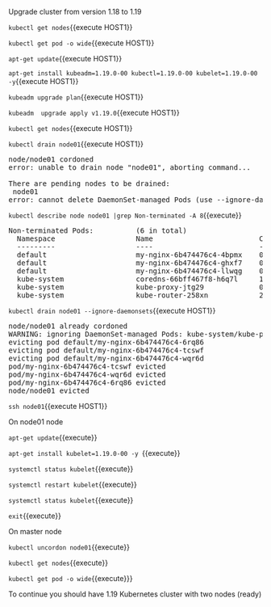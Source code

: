 Upgrade cluster from version 1.18 to 1.19


`kubectl get nodes`{{execute HOST1}}

`kubectl get pod -o wide`{{execute HOST1}}


`apt-get update`{{execute HOST1}}

`apt-get install kubeadm=1.19.0-00 kubectl=1.19.0-00 kubelet=1.19.0-00 -y`{{execute HOST1}}


`kubeadm upgrade plan`{{execute HOST1}}

`kubeadm  upgrade apply v1.19.0`{{execute HOST1}}

`kubectl get nodes`{{execute HOST1}}

`kubectl drain node01`{{execute HOST1}}

<pre>
node/node01 cordoned
error: unable to drain node "node01", aborting command...

There are pending nodes to be drained:
 node01
error: cannot delete DaemonSet-managed Pods (use --ignore-daemonsets to ignore): kube-system/kube-proxy-chm2m, kube-system/kube-router-ssqcq
</pre>

`kubectl describe node node01 |grep Non-terminated -A 8`{{execute}}

<pre>
Non-terminated Pods:          (6 in total)
  Namespace                   Name                         CPU Requests  CPU Limits  Memory Requests  Memory Limits  AGE
  ---------                   ----                         ------------  ----------  ---------------  -------------  ---
  default                     my-nginx-6b474476c4-4bpmx    0 (0%)        0 (0%)      0 (0%)           0 (0%)         4m36s
  default                     my-nginx-6b474476c4-ghxf7    0 (0%)        0 (0%)      0 (0%)           0 (0%)         4m36s
  default                     my-nginx-6b474476c4-llwqg    0 (0%)        0 (0%)      0 (0%)           0 (0%)         4m36s
  kube-system                 coredns-66bff467f8-h6q7l     100m (5%)     0 (0%)      70Mi (1%)        170Mi (4%)     6m58s
  kube-system                 kube-proxy-jtg29             0 (0%)        0 (0%)      0 (0%)           0 (0%)         5m14s
  kube-system                 kube-router-258xn            250m (12%)    0 (0%)      250Mi (6%)       0 (0%)         4m40s
</pre>

`kubectl drain node01 --ignore-daemonsets`{{execute HOST1}}

<pre>
node/node01 already cordoned
WARNING: ignoring DaemonSet-managed Pods: kube-system/kube-proxy-pz94c, kube-system/kube-router-brhfw
evicting pod default/my-nginx-6b474476c4-6rq86
evicting pod default/my-nginx-6b474476c4-tcswf
evicting pod default/my-nginx-6b474476c4-wqr6d
pod/my-nginx-6b474476c4-tcswf evicted
pod/my-nginx-6b474476c4-wqr6d evicted
pod/my-nginx-6b474476c4-6rq86 evicted
node/node01 evicted
</pre>

`ssh node01`{{execute HOST1}}

On node01 node

`apt-get update`{{execute}}

`apt-get install kubelet=1.19.0-00 -y `{{execute}}

`systemctl status kubelet`{{execute}}

`systemctl restart kubelet`{{execute}}


`systemctl status kubelet`{{execute}}

`exit`{{execute}}


On master node

`kubectl uncordon node01`{{execute}}

`kubectl get nodes`{{execute}}

`kubectl get pod -o wide`{{execute}}} 


To continue you should have 1.19 Kubernetes cluster with two nodes (ready)
